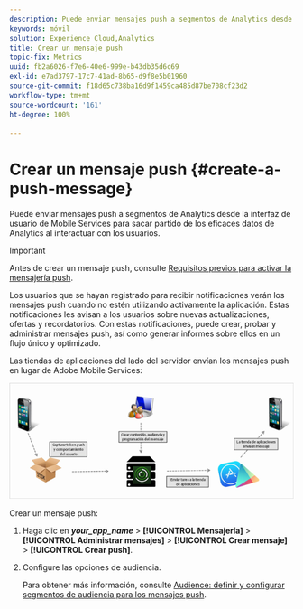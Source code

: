 ```yaml
---
description: Puede enviar mensajes push a segmentos de Analytics desde la interfaz de usuario de Mobile Services para sacar partido de los eficaces datos de Analytics al interactuar con los usuarios.
keywords: móvil
solution: Experience Cloud,Analytics
title: Crear un mensaje push
topic-fix: Metrics
uuid: fb2a6026-f7e6-40e6-999e-b43db35d6c69
exl-id: e7ad3797-17c7-41ad-8b65-d9f8e5b01960
source-git-commit: f18d65c738ba16d9f1459ca485d87be708cf23d2
workflow-type: tm+mt
source-wordcount: '161'
ht-degree: 100%

---
```


# Crear un mensaje push {#create-a-push-message}

Puede enviar mensajes push a segmentos de Analytics desde la interfaz de usuario de Mobile Services para sacar partido de los eficaces datos de Analytics al interactuar con los usuarios.

>[!IMPORTANT]
>
>Antes de crear un mensaje push, consulte [Requisitos previos para activar la mensajería push](/help/using/c-manage-app-settings/c-mob-confg-app/configure-push-messaging/prerequisites-push-messaging.md).

Los usuarios que se hayan registrado para recibir notificaciones verán los mensajes push cuando no estén utilizando activamente la aplicación. Estas notificaciones les avisan a los usuarios sobre nuevas actualizaciones, ofertas y recordatorios. Con estas notificaciones, puede crear, probar y administrar mensajes push, así como generar informes sobre ellos en un flujo único y optimizado.

Las tiendas de aplicaciones del lado del servidor envían los mensajes push en lugar de Adobe Mobile Services:

![](assets/push_message_diagram.png)

Crear un mensaje push:

1. Haga clic en ***your_app_name*** > **[!UICONTROL Mensajería]** > **[!UICONTROL Administrar mensajes]** > **[!UICONTROL Crear mensaje]** > **[!UICONTROL Crear push]**.
1. Configure las opciones de audiencia.

   Para obtener más información, consulte [Audience: definir y configurar segmentos de audiencia para los mensajes push](/help/using/in-app-messaging/t-create-push-message/c-audience-push-message.md).
